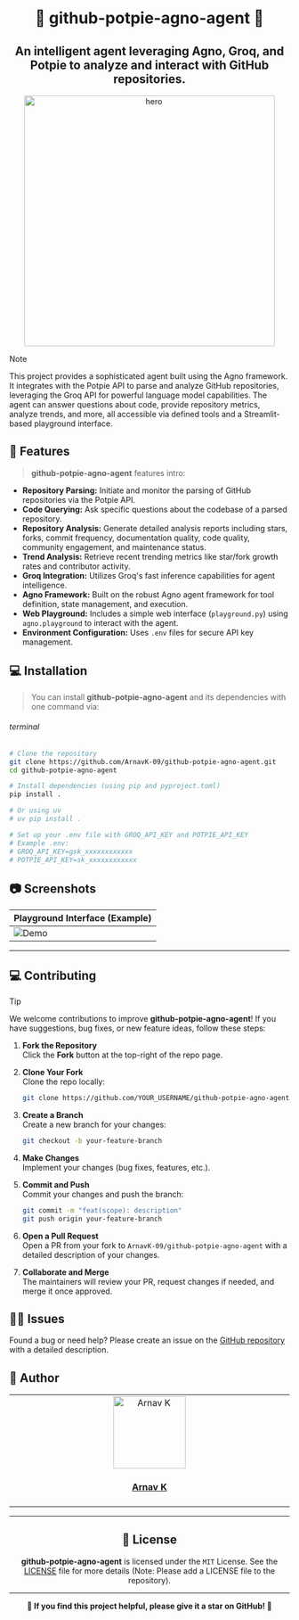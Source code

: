 <h1 align="center">📝 github-potpie-agno-agent 📝</h1>
<h2 align="center">An intelligent agent leveraging Agno, Groq, and Potpie to analyze and interact with GitHub repositories.</h2>

<p align="center">
    <img alt="hero" width="450" src="https://emoji-route.deno.dev/svg/📝" />
</p>

> [!NOTE]
>
> This project provides a sophisticated agent built using the Agno framework. It integrates with the Potpie API to parse and analyze GitHub repositories, leveraging the Groq API for powerful language model capabilities. The agent can answer questions about code, provide repository metrics, analyze trends, and more, all accessible via defined tools and a Streamlit-based playground interface.

## 🌟 Features

> **github-potpie-agno-agent** features intro:

- **Repository Parsing:** Initiate and monitor the parsing of GitHub repositories via the Potpie API.
- **Code Querying:** Ask specific questions about the codebase of a parsed repository.
- **Repository Analysis:** Generate detailed analysis reports including stars, forks, commit frequency, documentation quality, code quality, community engagement, and maintenance status.
- **Trend Analysis:** Retrieve recent trending metrics like star/fork growth rates and contributor activity.
- **Groq Integration:** Utilizes Groq's fast inference capabilities for agent intelligence.
- **Agno Framework:** Built on the robust Agno agent framework for tool definition, state management, and execution.
- **Web Playground:** Includes a simple web interface (`playground.py`) using `agno.playground` to interact with the agent.
- **Environment Configuration:** Uses `.env` files for secure API key management.

## 💻 Installation

> You can install **github-potpie-agno-agent** and its dependencies with one command via:

###### terminal

```bash
# Clone the repository
git clone https://github.com/ArnavK-09/github-potpie-agno-agent.git
cd github-potpie-agno-agent

# Install dependencies (using pip and pyproject.toml)
pip install .

# Or using uv
# uv pip install .

# Set up your .env file with GROQ_API_KEY and POTPIE_API_KEY
# Example .env:
# GROQ_API_KEY=gsk_xxxxxxxxxxxx
# POTPIE_API_KEY=sk_xxxxxxxxxxxx
```

## 📷 Screenshots

| Playground Interface (Example)            |
| ----------------------------------------- |
| ![Demo](https://github.com/ArnavK-09.png) |

---

## 💻 Contributing

> [!TIP]  
> We welcome contributions to improve **github-potpie-agno-agent**! If you have suggestions, bug fixes, or new feature ideas, follow these steps:

1. **Fork the Repository**  
   Click the **Fork** button at the top-right of the repo page.

2. **Clone Your Fork**  
   Clone the repo locally:

   ```bash
   git clone https://github.com/YOUR_USERNAME/github-potpie-agno-agent.git
   ```

3. **Create a Branch**  
   Create a new branch for your changes:

   ```bash
   git checkout -b your-feature-branch
   ```

4. **Make Changes**  
   Implement your changes (bug fixes, features, etc.).

5. **Commit and Push**  
   Commit your changes and push the branch:

   ```bash
   git commit -m "feat(scope): description"
   git push origin your-feature-branch
   ```

6. **Open a Pull Request**  
   Open a PR from your fork to `ArnavK-09/github-potpie-agno-agent` with a detailed description of your changes.

7. **Collaborate and Merge**  
   The maintainers will review your PR, request changes if needed, and merge it once approved.

## 🙋‍♂️ Issues

Found a bug or need help? Please create an issue on the [GitHub repository](https://github.com/ArnavK-09/github-potpie-agno-agent/issues) with a detailed description.

## 👤 Author

<table>
  <tbody>
    <tr>
        <td align="center" valign="top" width="14.28%"><a href="https://github.com/ArnavK-09"><img src="https://github.com/ArnavK-09.png?s=100" width="130px;" alt="Arnav K"/></a><br /><a href="https://github.com/ArnavK-09"><h4><b>Arnav K</b></h4></a></td>
    </tr>
  </tbody>
</table>

---

<h2 align="center">📄 License</h2>

<p align="center">
<strong>github-potpie-agno-agent</strong> is licensed under the <code>MIT</code> License. See the <a href="https://github.com/ArnavK-09/github-potpie-agno-agent/blob/main/LICENSE">LICENSE</a> file for more details (Note: Please add a LICENSE file to the repository).
</p>

---

<p align="center">
    <strong>🌟 If you find this project helpful, please give it a star on GitHub! 🌟</strong>
</p>
